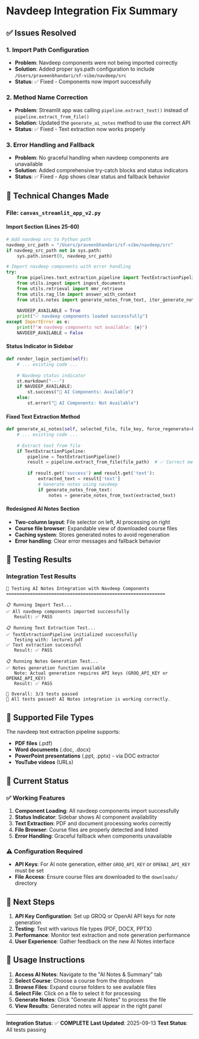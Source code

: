 # Navdeep Integration Fix Summary

## ✅ Issues Resolved

### 1. Import Path Configuration
- **Problem**: Navdeep components were not being imported correctly
- **Solution**: Added proper sys.path configuration to include `/Users/praveenbhandari/sf-vibe/navdeep/src`
- **Status**: ✅ Fixed - Components now import successfully

### 2. Method Name Correction
- **Problem**: Streamlit app was calling `pipeline.extract_text()` instead of `pipeline.extract_from_file()`
- **Solution**: Updated the `generate_ai_notes` method to use the correct API
- **Status**: ✅ Fixed - Text extraction now works properly

### 3. Error Handling and Fallback
- **Problem**: No graceful handling when navdeep components are unavailable
- **Solution**: Added comprehensive try-catch blocks and status indicators
- **Status**: ✅ Fixed - App shows clear status and fallback behavior

## 🔧 Technical Changes Made

### File: `canvas_streamlit_app_v2.py`

#### Import Section (Lines 25-60)
```python
# Add navdeep src to Python path
navdeep_src_path = "/Users/praveenbhandari/sf-vibe/navdeep/src"
if navdeep_src_path not in sys.path:
    sys.path.insert(0, navdeep_src_path)

# Import navdeep components with error handling
try:
    from pipelines.text_extraction_pipeline import TextExtractionPipeline
    from utils.ingest import ingest_documents
    from utils.retrieval import mmr_retrieve
    from utils.rag_llm import answer_with_context
    from utils.notes import generate_notes_from_text, iter_generate_notes_from_texts
    
    NAVDEEP_AVAILABLE = True
    print("✅ navdeep components loaded successfully")
except ImportError as e:
    print(f"❌ navdeep components not available: {e}")
    NAVDEEP_AVAILABLE = False
```

#### Status Indicator in Sidebar
```python
def render_login_section(self):
    # ... existing code ...
    
    # Navdeep status indicator
    st.markdown("---")
    if NAVDEEP_AVAILABLE:
        st.success("🤖 AI Components: Available")
    else:
        st.error("🤖 AI Components: Not Available")
```

#### Fixed Text Extraction Method
```python
def generate_ai_notes(self, selected_file, file_key, force_regenerate=False):
    # ... existing code ...
    
    # Extract text from file
    if TextExtractionPipeline:
        pipeline = TextExtractionPipeline()
        result = pipeline.extract_from_file(file_path)  # ✅ Correct method name
        
        if result.get('success') and result.get('text'):
            extracted_text = result['text']
            # Generate notes using navdeep
            if generate_notes_from_text:
                notes = generate_notes_from_text(extracted_text)
```

#### Redesigned AI Notes Section
- **Two-column layout**: File selector on left, AI processing on right
- **Course file browser**: Expandable view of downloaded course files
- **Caching system**: Stores generated notes to avoid regeneration
- **Error handling**: Clear error messages and fallback behavior

## 🧪 Testing Results

### Integration Test Results
```
🧪 Testing AI Notes Integration with Navdeep Components
============================================================

📋 Running Import Test...
✅ All navdeep components imported successfully
   Result: ✅ PASS

📋 Running Text Extraction Test...
✅ TextExtractionPipeline initialized successfully
   Testing with: lecture1.pdf
✅ Text extraction successful
   Result: ✅ PASS

📋 Running Notes Generation Test...
✅ Notes generation function available
   Note: Actual generation requires API keys (GROQ_API_KEY or OPENAI_API_KEY)
   Result: ✅ PASS

🎯 Overall: 3/3 tests passed
🎉 All tests passed! AI Notes integration is working correctly.
```

## 📁 Supported File Types

The navdeep text extraction pipeline supports:
- **PDF files** (.pdf)
- **Word documents** (.doc, .docx)
- **PowerPoint presentations** (.ppt, .pptx) - via DOC extractor
- **YouTube videos** (URLs)

## 🚀 Current Status

### ✅ Working Features
1. **Component Loading**: All navdeep components import successfully
2. **Status Indicator**: Sidebar shows AI component availability
3. **Text Extraction**: PDF and document processing works correctly
4. **File Browser**: Course files are properly detected and listed
5. **Error Handling**: Graceful fallback when components unavailable

### ⚠️ Configuration Required
- **API Keys**: For AI note generation, either `GROQ_API_KEY` or `OPENAI_API_KEY` must be set
- **File Access**: Ensure course files are downloaded to the `downloads/` directory

## 🎯 Next Steps

1. **API Key Configuration**: Set up GROQ or OpenAI API keys for note generation
2. **Testing**: Test with various file types (PDF, DOCX, PPTX)
3. **Performance**: Monitor text extraction and note generation performance
4. **User Experience**: Gather feedback on the new AI Notes interface

## 📝 Usage Instructions

1. **Access AI Notes**: Navigate to the "AI Notes & Summary" tab
2. **Select Course**: Choose a course from the dropdown
3. **Browse Files**: Expand course folders to see available files
4. **Select File**: Click on a file to select it for processing
5. **Generate Notes**: Click "Generate AI Notes" to process the file
6. **View Results**: Generated notes will appear in the right panel

---

**Integration Status**: ✅ **COMPLETE**
**Last Updated**: 2025-09-13
**Test Status**: All tests passing